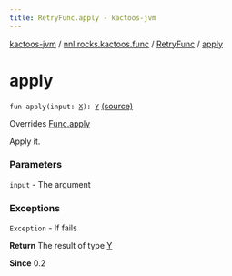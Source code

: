```yaml
---
title: RetryFunc.apply - kactoos-jvm
---
```


[kactoos-jvm](../../index.html) / [nnl.rocks.kactoos.func](../index.html) / [RetryFunc](index.html) / [apply](./apply.html)

# apply

`fun apply(input: `[`X`](index.html#X)`): `[`Y`](index.html#Y) [(source)](https://github.com/neonailol/kactoos/blob/master/kactoos-jvm/src/main/kotlin/nnl/rocks/kactoos/func/RetryFunc.kt#L81)

Overrides [Func.apply](../../nnl.rocks.kactoos/-func/apply.html)

Apply it.

### Parameters

`input` - The argument

### Exceptions

`Exception` - If fails

**Return**
The result of type [Y](index.html#Y)

**Since**
0.2

